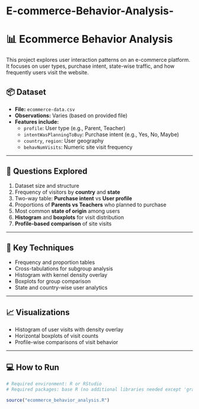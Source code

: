 # E-commerce-Behavior-Analysis-
# 📊 Ecommerce Behavior Analysis

This project explores user interaction patterns on an e-commerce platform. It focuses on user types, purchase intent, state-wise traffic, and how frequently users visit the website.

## 📦 Dataset

- **File:** `ecommerce-data.csv`
- **Observations:** Varies (based on provided file)
- **Features include:**
  - `profile`: User type (e.g., Parent, Teacher)
  - `intentWasPlanningToBuy`: Purchase intent (e.g., Yes, No, Maybe)
  - `country`, `region`: User geography
  - `behavNumVisits`: Numeric site visit frequency

---

## 🎯 Questions Explored

1. Dataset size and structure
2. Frequency of visitors by **country** and **state**
3. Two-way table: **Purchase intent** vs **User profile**
4. Proportions of **Parents vs Teachers** who planned to purchase
5. Most common **state of origin** among users
6. **Histogram** and **boxplots** for visit distribution
7. **Profile-based comparison** of site visits

---

## 🧠 Key Techniques

- Frequency and proportion tables
- Cross-tabulations for subgroup analysis
- Histogram with kernel density overlay
- Boxplots for group comparison
- State and country-wise user analytics

---

## 📈 Visualizations

- Histogram of user visits with density overlay
- Horizontal boxplots of visit counts
- Profile-wise comparisons of visit behavior

---

## 💻 How to Run

```r
# Required environment: R or RStudio
# Required packages: base R (no additional libraries needed except 'graphics')

source("ecommerce_behavior_analysis.R")
